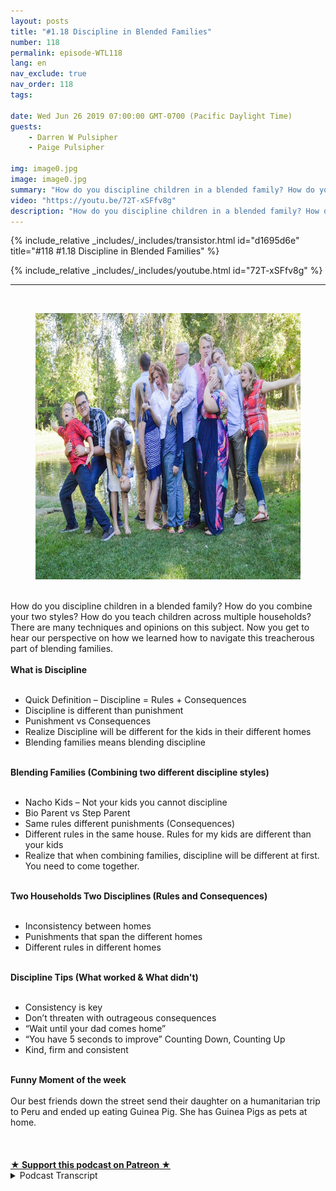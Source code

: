 ```yaml
---
layout: posts
title: "#1.18 Discipline in Blended Families"
number: 118
permalink: episode-WTL118
lang: en
nav_exclude: true
nav_order: 118
tags:

date: Wed Jun 26 2019 07:00:00 GMT-0700 (Pacific Daylight Time)
guests:
    - Darren W Pulsipher
    - Paige Pulsipher

img: image0.jpg
image: image0.jpg
summary: "How do you discipline children in a blended family? How do you combine your two styles? How do you teach children across multiple households? There are many techniques and opinions on this subject. Now you get to hear our perspective on how we learned how to navigate this treacherous part of blending families. "
video: "https://youtu.be/72T-xSFfv8g"
description: "How do you discipline children in a blended family? How do you combine your two styles? How do you teach children across multiple households? There are many techniques and opinions on this subject. Now you get to hear our perspective on how we learned how to navigate this treacherous part of blending families. "
---
```


<div>
{% include_relative _includes/_includes/transistor.html id="d1695d6e" title="#118 #1.18 Discipline in Blended Families" %}

{% include_relative _includes/_includes/youtube.html id="72T-xSFfv8g" %}
</div>

---

<html><head></head><body><div><a href="https://1.bp.blogspot.com/-1RV-sXPCIV8/XRLbFx__5nI/AAAAAAAFA0k/cHjZIc2qaFA5ZDFj4-6BWrwd7ZU44kHRwCLcBGAs/s1600/family2016-all.jpg"><br></a><figure data-trix-attachment="{&quot;contentType&quot;:&quot;image&quot;,&quot;height&quot;:426,&quot;url&quot;:&quot;https://1.bp.blogspot.com/-1RV-sXPCIV8/XRLbFx__5nI/AAAAAAAFA0k/cHjZIc2qaFA5ZDFj4-6BWrwd7ZU44kHRwCLcBGAs/s640/family2016-all.jpg&quot;,&quot;width&quot;:640}" data-trix-content-type="image" class="attachment attachment--preview"><img src="./image0.jpg" width="640" height="426"><figcaption class="attachment__caption"></figcaption></figure></div><div><br></div><div>How do you discipline children in a blended family? How do you combine your two styles? How do you teach children across multiple households? There are many techniques and opinions on this subject. Now you get to hear our perspective on how we learned how to navigate this treacherous part of blending families.&nbsp;</div><div><strong><br>What is Discipline<br></strong><br></div><ul><li>Quick Definition – Discipline = Rules + Consequences</li><li>Discipline is different than punishment</li><li>Punishment vs Consequences</li><li>Realize Discipline will be different for the kids in their different homes</li><li>Blending families means blending discipline</li></ul><div><strong><br>Blending Families (Combining two different discipline styles)<br></strong><br></div><ul><li>Nacho Kids – Not your kids you cannot discipline</li><li>Bio Parent vs Step Parent</li><li>Same rules different punishments (Consequences)</li><li>Different rules in the same house. Rules for my kids are different than your kids</li><li>Realize that when combining families, discipline will be different at first. You need to come together.</li></ul><div><strong><br>Two Households Two Disciplines (Rules and Consequences)<br></strong><br></div><ul><li>Inconsistency between homes</li><li>Punishments that span the different homes</li><li>Different rules in different homes</li></ul><div><strong><br>Discipline Tips (What worked &amp; What didn't)<br></strong><br></div><ul><li>Consistency is key</li><li>Don’t threaten with outrageous consequences</li><li>“Wait until your dad comes home”</li><li>“You have 5 seconds to improve” Counting Down, Counting Up</li><li>Kind, firm and consistent</li></ul><div><strong><br>Funny Moment of the week<br></strong><br></div><div>Our best friends down the street send their daughter on a humanitarian trip to Peru and ended up eating Guinea Pig. She has Guinea Pigs as pets at home.&nbsp;</div><div><br></div><div><br><br></div>
<strong>
  <a href="https://www.patreon.com/wheresthelemonade" target="_donate" rel="payment" title="★ Support this podcast on Patreon ★">★ Support this podcast on Patreon ★</a>
</strong></body></html>

<details>
<summary> Podcast Transcript </summary>

<p></p>

</details>

